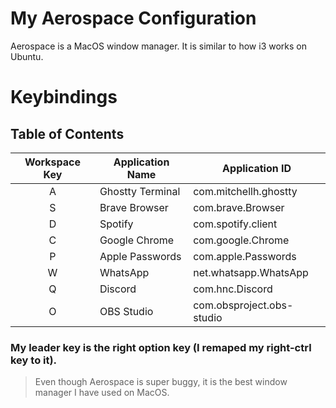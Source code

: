# My Aerospace Configuration

Aerospace is a MacOS window manager. It is similar to how i3 works on Ubuntu.

# Keybindings

## Table of Contents

| Workspace Key | Application Name        | Application ID                |
|:-------------:|-------------------------|-------------------------------|
| A             | Ghostty Terminal        | com.mitchellh.ghostty         |
| S             | Brave Browser           | com.brave.Browser             |
| D             | Spotify                 | com.spotify.client            |
| C             | Google Chrome           | com.google.Chrome             |
| P             | Apple Passwords         | com.apple.Passwords           |
| W             | WhatsApp                | net.whatsapp.WhatsApp         |
| Q             | Discord                 | com.hnc.Discord               |
| O             | OBS Studio              | com.obsproject.obs-studio     |

### My leader key is the right option key (I remaped my right-ctrl key to it).

> Even though Aerospace is super buggy, it is the best window manager I have used on MacOS.
